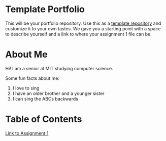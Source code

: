 # Template Portfolio
This will be your portfolio repository. Use this as a [template repository](https://docs.github.com/en/repositories/creating-and-managing-repositories/creating-a-template-repository) and customize it to your own tastes. We gave you a starting point with a space to describe yourself and a link to where your assignment 1 file can be.

# About Me
Hi! I am a senior at MIT studying computer science.


Some fun facts about me:
1. I love to sing
2. I have an older brother and a younger sister
3. I can sing the ABCs backwards


# Table of Contents
[Link to Assignment 1](assignments/assignment1.md)
